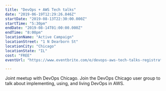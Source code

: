 ```yaml
---
title: "DevOps + AWS Tech talks"
date: "2019-06-19T12:29:26.846Z"
startDate: "2019-08-13T22:30:00.000Z"
startTime: "5:30pm"
endDate: "2019-08-14T01:00:00.000Z"
endTime: "8:00pm"
locationName: "Active Campaign"
locationStreet: "1 N Dearborn St"
locationCity: "Chicago"
locationState: "IL"
cost: "FREE"
eventUrl: "https://www.eventbrite.com/e/devops-aws-tech-talks-registration-63680603399"

---
```


Joint meetup with DevOps Chicago. Join the DevOps Chicago user group to talk about implementing, using, and living DevOps in AWS.

